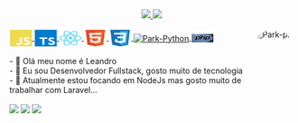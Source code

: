 <div align="center">
  <a href="https://github.com/parkluthor123">
  <img height="180em" src="https://github-readme-stats.vercel.app/api?username=parkluthor123&show_icons=true&theme=dracula&include_all_commits=true&count_private=true"/>
  <img height="180em" src="https://github-readme-stats.vercel.app/api/top-langs/?username=parkluthor123&layout=compact&langs_count=7&theme=dracula"/>
</div>
  
<div style="display: inline_block"><br>
  <img align="center" alt="Park-Js" height="30" width="40" src="https://raw.githubusercontent.com/devicons/devicon/master/icons/javascript/javascript-plain.svg">
  <img align="center" alt="Park-Ts" height="30" width="40" src="https://raw.githubusercontent.com/devicons/devicon/master/icons/typescript/typescript-plain.svg">
  <img align="center" alt="Park-React" height="30" width="40" src="https://raw.githubusercontent.com/devicons/devicon/master/icons/react/react-original.svg">
  <img align="center" alt="Park-HTML" height="30" width="40" src="https://raw.githubusercontent.com/devicons/devicon/master/icons/html5/html5-original.svg">
  <img align="center" alt="Park-CSS" height="30" width="40" src="https://raw.githubusercontent.com/devicons/devicon/master/icons/css3/css3-original.svg">
  <img align="center" alt="Park-Python" height="30" width="40" src="https://cdn.jsdelivr.net/gh/devicons/devicon/icons/laravel/laravel-plain-wordmark.svg">
  <img align="center" alt="Park-Csharp" height="30" width="40" src="https://raw.githubusercontent.com/devicons/devicon/master/icons/php/php-original.svg">
  <img align="right" alt="Park-pic" height="150" style="border-radius:50px;" src="https://share-cdn.picrew.me/shareImg/org/202204/338224_ZmFQdwsC.png">
</div></a>
  <br/>
  - 👋 Olá meu nome é Leandro <br/>
  - 👀 Eu sou Desenvolvedor Fullstack, gosto muito de tecnologia <br/>
  - 🌱 Atualmente estou focando em NodeJs mas gosto muito de trabalhar com Laravel... <br/>
  <br/>
  <div> 
  <a href="https://www.instagram.com/luthor_momo" target="_blank"><img src="https://img.shields.io/badge/-Instagram-%23E4405F?style=for-the-badge&logo=instagram&logoColor=white" target="_blank"></a>
  <a href = "mailto:pena.leko14@gmail.com"><img src="https://img.shields.io/badge/-Gmail-%23333?style=for-the-badge&logo=gmail&logoColor=white" target="_blank"></a>
  <a href="https://www.linkedin.com/in/leandro-gon%C3%A7alves-pena-45721b15a" target="_blank"><img src="https://img.shields.io/badge/-LinkedIn-%230077B5?style=for-the-badge&logo=linkedin&logoColor=white" target="_blank"></a> 
 
</div>

